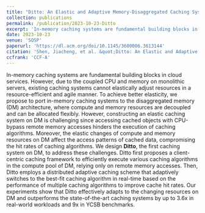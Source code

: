 ```yaml
---
title: "Ditto: An Elastic and Adaptive Memory-Disaggregated Caching System"
collection: publications
permalink: /publication/2023-10-23-Ditto
excerpt: 'In-memory caching systems are fundamental building blocks in cloud services. However, due to the coupled CPU and memory on monolithic servers, existing caching systems cannot elastically adjust resources in a resource-efficient and agile manner. To achieve better elasticity, we propose to port in-memory caching systems to the disaggregated memory (DM) architecture, where compute and memory resources are decoupled and can be allocated flexibly. However, constructing an elastic caching system on DM is challenging since accessing cached objects with CPU-bypass remote memory accesses hinders the execution of caching algorithms. Moreover, the elastic changes of compute and memory resources on DM affect the access patterns of cached data, compromising the hit rates of caching algorithms. We design <strong>Ditto</strong>, the first caching system on DM, to address these challenges. Ditto first proposes a client-centric caching framework to efficiently execute various caching algorithms in the compute pool of DM, relying only on remote memory accesses. Then, Ditto employs a distributed adaptive caching scheme that adaptively switches to the best-fit caching algorithm in real-time based on the performance of multiple caching algorithms to improve cache hit rates. Our experiments show that Ditto effectively adapts to the changing resources on DM and outperforms the state-of-the-art caching systems by up to 3.6x in real-world workloads and 9x in YCSB benchmarks.'
date: 2023-10-23
venue: 'SOSP'
paperurl: 'https://dl.acm.org/doi/10.1145/3600006.3613144'
citation: 'Shen, Jiacheng, et al. &quot;Ditto: An Elastic and Adaptive Memory-Disaggregated Caching System&quot; 29th ACM Symposium on Operating Systems Princciples (SOSP). 2023.'
ccfrank: 'CCF-A'
---
```

In-memory caching systems are fundamental building blocks in cloud services. However, due to the coupled CPU and memory on monolithic servers, existing caching systems cannot elastically adjust resources in a resource-efficient and agile manner. To achieve better elasticity, we propose to port in-memory caching systems to the disaggregated memory (DM) architecture, where compute and memory resources are decoupled and can be allocated flexibly. However, constructing an elastic caching system on DM is challenging since accessing cached objects with CPU-bypass remote memory accesses hinders the execution of caching algorithms. Moreover, the elastic changes of compute and memory resources on DM affect the access patterns of cached data, compromising the hit rates of caching algorithms. We design <strong>Ditto</strong>, the first caching system on DM, to address these challenges. Ditto first proposes a client-centric caching framework to efficiently execute various caching algorithms in the compute pool of DM, relying only on remote memory accesses. Then, Ditto employs a distributed adaptive caching scheme that adaptively switches to the best-fit caching algorithm in real-time based on the performance of multiple caching algorithms to improve cache hit rates. Our experiments show that Ditto effectively adapts to the changing resources on DM and outperforms the state-of-the-art caching systems by up to 3.6x in real-world workloads and 9x in YCSB benchmarks.
